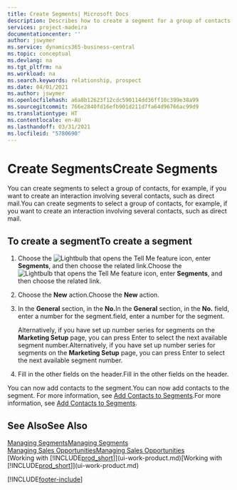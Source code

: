 ```yaml
---
title: Create Segments| Microsoft Docs
description: Describes how to create a segment for a group of contacts in Business Central, for example, in order to target several contacts with a direct mail.
services: project-madeira
documentationcenter: ''
author: jswymer
ms.service: dynamics365-business-central
ms.topic: conceptual
ms.devlang: na
ms.tgt_pltfrm: na
ms.workload: na
ms.search.keywords: relationship, prospect
ms.date: 04/01/2021
ms.author: jswymer
ms.openlocfilehash: a6a8b12623f12cdc590114dd36ff10c399e38a99
ms.sourcegitcommit: 766e2840fd16efb901d211d7fa64d96766ac99d9
ms.translationtype: HT
ms.contentlocale: en-AU
ms.lasthandoff: 03/31/2021
ms.locfileid: "5780690"
---
```

# <a name="create-segments"></a><span data-ttu-id="2be49-103">Create Segments</span><span class="sxs-lookup"><span data-stu-id="2be49-103">Create Segments</span></span>
<span data-ttu-id="2be49-104">You can create segments to select a group of contacts, for example, if you want to create an interaction involving several contacts, such as direct mail.</span><span class="sxs-lookup"><span data-stu-id="2be49-104">You can create segments to select a group of contacts, for example, if you want to create an interaction involving several contacts, such as direct mail.</span></span>

## <a name="to-create-a-segment"></a><span data-ttu-id="2be49-105">To create a segment</span><span class="sxs-lookup"><span data-stu-id="2be49-105">To create a segment</span></span>
1. <span data-ttu-id="2be49-106">Choose the ![Lightbulb that opens the Tell Me feature](media/ui-search/search_small.png "Tell me what you want to do") icon, enter **Segments**, and then choose the related link.</span><span class="sxs-lookup"><span data-stu-id="2be49-106">Choose the ![Lightbulb that opens the Tell Me feature](media/ui-search/search_small.png "Tell me what you want to do") icon, enter **Segments**, and then choose the related link.</span></span>
2. <span data-ttu-id="2be49-107">Choose the **New** action.</span><span class="sxs-lookup"><span data-stu-id="2be49-107">Choose the **New** action.</span></span>
3. <span data-ttu-id="2be49-108">In the **General** section, in the **No.**</span><span class="sxs-lookup"><span data-stu-id="2be49-108">In the **General** section, in the **No.**</span></span> <span data-ttu-id="2be49-109">field, enter a number for the segment.</span><span class="sxs-lookup"><span data-stu-id="2be49-109">field, enter a number for the segment.</span></span>

    <span data-ttu-id="2be49-110">Alternatively, if you have set up number series for segments on the **Marketing Setup** page, you can press Enter to select the next available segment number.</span><span class="sxs-lookup"><span data-stu-id="2be49-110">Alternatively, if you have set up number series for segments on the **Marketing Setup** page, you can press Enter to select the next available segment number.</span></span>
4. <span data-ttu-id="2be49-111">Fill in the other fields on the header.</span><span class="sxs-lookup"><span data-stu-id="2be49-111">Fill in the other fields on the header.</span></span>

<span data-ttu-id="2be49-112">You can now add contacts to the segment.</span><span class="sxs-lookup"><span data-stu-id="2be49-112">You can now add contacts to the segment.</span></span> <span data-ttu-id="2be49-113">For more information, see [Add Contacts to Segments](marketing-add-contact-segment.md).</span><span class="sxs-lookup"><span data-stu-id="2be49-113">For more information, see [Add Contacts to Segments](marketing-add-contact-segment.md).</span></span>

## <a name="see-also"></a><span data-ttu-id="2be49-114">See Also</span><span class="sxs-lookup"><span data-stu-id="2be49-114">See Also</span></span>
[<span data-ttu-id="2be49-115">Managing Segments</span><span class="sxs-lookup"><span data-stu-id="2be49-115">Managing Segments</span></span>](marketing-segments.md)  
[<span data-ttu-id="2be49-116">Managing Sales Opportunities</span><span class="sxs-lookup"><span data-stu-id="2be49-116">Managing Sales Opportunities</span></span>](marketing-manage-sales-opportunities.md)  
<span data-ttu-id="2be49-117">[Working with [!INCLUDE[prod_short](includes/prod_short.md)]](ui-work-product.md)</span><span class="sxs-lookup"><span data-stu-id="2be49-117">[Working with [!INCLUDE[prod_short](includes/prod_short.md)]](ui-work-product.md)</span></span>  


[!INCLUDE[footer-include](includes/footer-banner.md)]